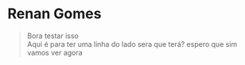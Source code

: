 

# Renan Gomes 

>Bora testar isso  
>Aqui é para ter uma linha do lado 
>sera que terá?
>espero que sim 
>vamos ver 
>agora 
